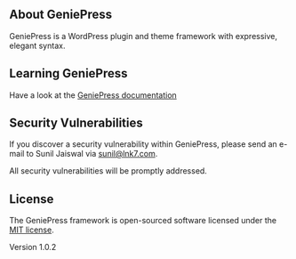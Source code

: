 ## About GeniePress

GeniePress is a WordPress plugin and theme framework with expressive, elegant
syntax.

## Learning GeniePress

Have a look at the [GeniePress documentation](https://geneipress.org)

## Security Vulnerabilities

If you discover a security vulnerability within GeniePress, please send an
e-mail to Sunil Jaiswal via [sunil@lnk7.com](mailto:sunil@lnk7.com).

All security vulnerabilities will be promptly addressed.

## License

The GeniePress framework is open-sourced software licensed under the [MIT
license](https://opensource.org/licenses/MIT).

Version 1.0.2
